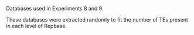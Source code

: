 Databases used in Experiments 8 and 9.

These databases were extracted randomly to fit the number of TEs present in each level of Repbase.

